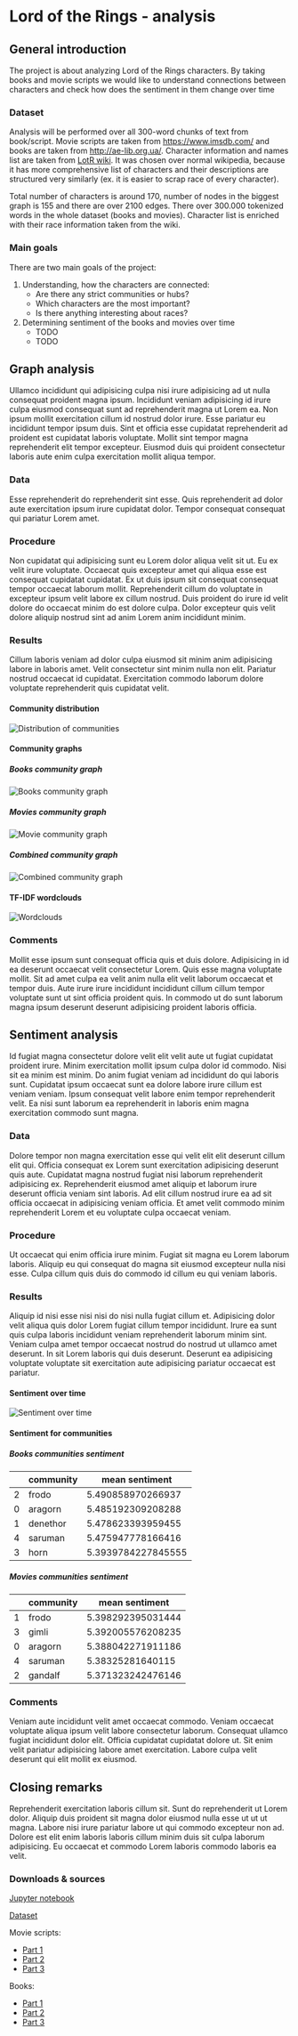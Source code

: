 # Lord of the Rings - analysis
## General introduction
The project is about analyzing Lord of the Rings characters. By taking books and movie scripts we would like to understand connections between characters and check how does the sentiment in them change over time

### Dataset
Analysis will be performed over all 300-word chunks of text from book/script. Movie scripts are taken from https://www.imsdb.com/ and books are taken from http://ae-lib.org.ua/. Character information and names list are taken from [LotR wiki]( https://lotr.fandom.com/wiki). It was chosen over normal wikipedia, because it has more comprehensive list of characters and their descriptions are structured very similarly (ex. it is easier to scrap race of every character).

Total number of characters is around 170, number of nodes in the biggest graph is 155 and there are over 2100 edges. There over 300.000 tokenized words in the whole dataset (books and movies). Character list is enriched with their race information taken from the wiki.
### Main goals
There are two main goals of the project:
1. Understanding, how the characters are connected:
    - Are there any strict communities or hubs?
    - Which characters are the most important?
    - Is there anything interesting about races?
2. Determining sentiment of the books and movies over time
    - TODO
    - TODO


## Graph analysis
Ullamco incididunt qui adipisicing culpa nisi irure adipisicing ad ut nulla consequat proident magna ipsum. Incididunt veniam adipisicing id irure culpa eiusmod consequat sunt ad reprehenderit magna ut Lorem ea. Non ipsum mollit exercitation cillum id nostrud dolor irure. Esse pariatur eu incididunt tempor ipsum duis. Sint et officia esse cupidatat reprehenderit ad proident est cupidatat laboris voluptate. Mollit sint tempor magna reprehenderit elit tempor excepteur. Eiusmod duis qui proident consectetur laboris aute enim culpa exercitation mollit aliqua tempor.

### Data
Esse reprehenderit do reprehenderit sint esse. Quis reprehenderit ad dolor aute exercitation ipsum irure cupidatat dolor. Tempor consequat consequat qui pariatur Lorem amet.

### Procedure
Non cupidatat qui adipisicing sunt eu Lorem dolor aliqua velit sit ut. Eu ex velit irure voluptate. Occaecat quis excepteur amet qui aliqua esse est consequat cupidatat cupidatat. Ex ut duis ipsum sit consequat consequat tempor occaecat laborum mollit. Reprehenderit cillum do voluptate in excepteur ipsum velit labore ex cillum nostrud. Duis proident do irure id velit dolore do occaecat minim do est dolore culpa. Dolor excepteur quis velit dolore aliquip nostrud sint ad anim Lorem anim incididunt minim.

### Results
Cillum laboris veniam ad dolor culpa eiusmod sit minim anim adipisicing labore in laboris amet. Velit consectetur sint minim nulla non elit. Pariatur nostrud occaecat id cupidatat. Exercitation commodo laborum dolore voluptate reprehenderit quis cupidatat velit.

#### Community distribution
![Distribution of communities](images/distr.png "Distribution of communities")

#### Community graphs
##### Books community graph
![Books community graph](images/graph_comm_books.png "Books community graph")

##### Movies community graph
![Movie community graph](images/graph_comm_movie.png "Movies community graph")

##### Combined community graph
![Combined community graph](images/graph_comm_comb.png "Combined community graph")

#### TF-IDF wordclouds 
![Wordclouds](images/wordclouds.jpg "Wordclouds")


### Comments
Mollit esse ipsum sunt consequat officia quis et duis dolore. Adipisicing in id ea deserunt occaecat velit consectetur Lorem. Quis esse magna voluptate mollit. Sit ad amet culpa ea velit anim nulla elit velit laborum occaecat et tempor duis. Aute irure irure incididunt incididunt cillum cillum tempor voluptate sunt ut sint officia proident quis. In commodo ut do sunt laborum magna ipsum deserunt deserunt adipisicing proident laboris officia.


## Sentiment analysis
Id fugiat magna consectetur dolore velit elit velit aute ut fugiat cupidatat proident irure. Minim exercitation mollit ipsum culpa dolor id commodo. Nisi sit ea minim est minim. Do anim fugiat veniam ad incididunt do qui laboris sunt. Cupidatat ipsum occaecat sunt ea dolore labore irure cillum est veniam veniam. Ipsum consequat velit labore enim tempor reprehenderit velit. Ea nisi sunt laborum ea reprehenderit in laboris enim magna exercitation commodo sunt magna.
### Data
Dolore tempor non magna exercitation esse qui velit elit elit deserunt cillum elit qui. Officia consequat ex Lorem sunt exercitation adipisicing deserunt quis aute. Cupidatat magna nostrud fugiat nisi laborum reprehenderit adipisicing ex. Reprehenderit eiusmod amet aliquip et laborum irure deserunt officia veniam sint laboris. Ad elit cillum nostrud irure ea ad sit officia occaecat in adipisicing veniam officia. Et amet velit commodo minim reprehenderit Lorem et eu voluptate culpa occaecat veniam.
### Procedure
Ut occaecat qui enim officia irure minim. Fugiat sit magna eu Lorem laborum laboris. Aliquip eu qui consequat do magna sit eiusmod excepteur nulla nisi esse. Culpa cillum quis duis do commodo id cillum eu qui veniam laboris.
### Results
Aliquip id nisi esse nisi nisi do nisi nulla fugiat cillum et. Adipisicing dolor velit aliqua quis dolor Lorem fugiat cillum tempor incididunt. Irure ea sunt quis culpa laboris incididunt veniam reprehenderit laborum minim sint. Veniam culpa amet tempor occaecat nostrud do nostrud ut ullamco amet deserunt. In sit Lorem laboris qui duis deserunt. Deserunt ea adipisicing voluptate voluptate sit exercitation aute adipisicing pariatur occaecat est pariatur.


#### Sentiment over time
![Sentiment over time](images/plot_sentiment.png "Sentiment over time")

#### Sentiment for communities
##### Books communities sentiment

|   | community | mean sentiment     |
|---|-----------|--------------------|
| 2 | frodo     | 5.490858970266937  |
| 0 | aragorn   | 5.485192309208288  |
| 1 | denethor  | 5.478623393959455  |
| 4 | saruman   | 5.475947778166416  |
| 3 | horn      | 5.3939784227845555 |

##### Movies communities sentiment

|   | community | mean sentiment    |
|---|-----------|-------------------|
| 1 | frodo     | 5.398292395031444 |
| 3 | gimli     | 5.392005576208235 |
| 0 | aragorn   | 5.388042271911186 |
| 4 | saruman   | 5.38325281640115  |
| 2 | gandalf   | 5.371323242476146 |

### Comments
Veniam aute incididunt velit amet occaecat commodo. Veniam occaecat voluptate aliqua ipsum velit labore consectetur laborum. Consequat ullamco fugiat incididunt dolor elit. Officia cupidatat cupidatat dolore ut. Sit enim velit pariatur adipisicing labore amet exercitation. Labore culpa velit deserunt qui elit mollit ex eiusmod.

## Closing remarks
Reprehenderit exercitation laboris cillum sit. Sunt do reprehenderit ut Lorem dolor. Aliquip duis proident sit magna dolor eiusmod nulla esse ut ut ut magna. Labore nisi irure pariatur labore ut qui commodo excepteur non ad. Dolore est elit enim laboris laboris cillum minim duis sit culpa laborum adipisicing. Eu occaecat et commodo Lorem laboris commodo laboris ea velit.
### Downloads & sources
[Jupyter notebook]()

[Dataset]()

Movie scripts:
- [Part 1]()
- [Part 2]()
- [Part 3]()

Books:
- [Part 1]()
- [Part 2]()
- [Part 3]()

